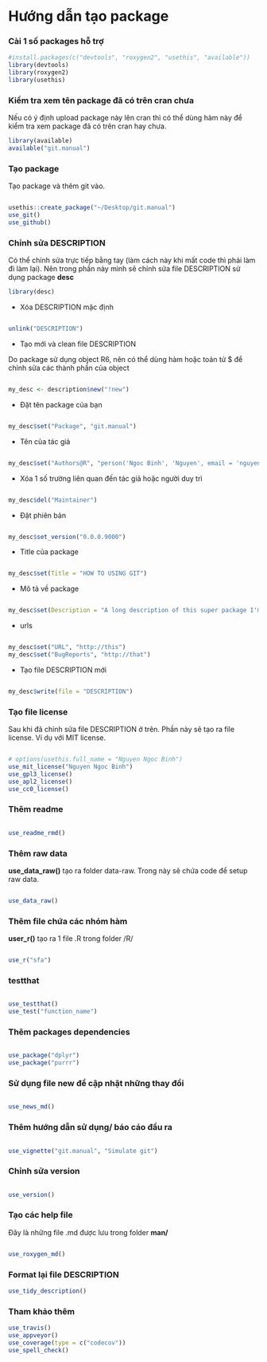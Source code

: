 
<!-- README.md is generated from README.Rmd. Please edit that file -->

# Hướng dẫn tạo package

<!-- badges: start -->

<!-- badges: end -->

### Cài 1 số packages hỗ trợ

``` r
#install.packages(c("devtools", "roxygen2", "usethis", "available"))
library(devtools)
library(roxygen2)
library(usethis)
```

### Kiểm tra xem tên package đã có trên cran chưa

Nếu có ý định upload package này lên cran thì có thể dùng hàm này để
kiểm tra xem package đã có trên cran hay chưa.

``` r
library(available)
available("git.manual")
```

### Tạo package

Tạo package và thêm git vào.

``` r

usethis::create_package("~/Desktop/git.manual")
use_git()
use_github()
```

### Chỉnh sửa DESCRIPTION

Có thể chỉnh sửa trực tiếp bằng tay (làm cách này khi mất code thì phải
làm đi làm lại). Nên trong phần này mình sẽ chỉnh sửa file DESCRIPTION
sử dụng package **desc**

``` r
library(desc)
```

  - Xóa DESCRIPTION mặc định

<!-- end list -->

``` r

unlink("DESCRIPTION")
```

  - Tạo mới và clean file DESCRIPTION

Do package sử dụng object R6, nên có thể dùng hàm hoặc toán tử $ để
chỉnh sửa các thành phần của object

``` r

my_desc <- description$new("!new")
```

  - Đặt tên package của bạn

<!-- end list -->

``` r

my_desc$set("Package", "git.manual")
```

  - Tên của tác giả

<!-- end list -->

``` r

my_desc$set("Authors@R", "person('Ngoc Binh', 'Nguyen', email = 'nguyenngocbinhneu@gmail.com', role = c('cre', 'aut'))")
```

  - Xóa 1 số trường liên quan đến tác giả hoặc người duy trì

<!-- end list -->

``` r

my_desc$del("Maintainer")
```

  - Đặt phiên bản

<!-- end list -->

``` r

my_desc$set_version("0.0.0.9000")
```

  - Title của package

<!-- end list -->

``` r

my_desc$set(Title = "HOW TO USING GIT")
```

  - Mô tả về package

<!-- end list -->

``` r

my_desc$set(Description = "A long description of this super package I'm working on.")
```

  - urls

<!-- end list -->

``` r

my_desc$set("URL", "http://this")
my_desc$set("BugReports", "http://that")
```

  - Tạo file DESCRIPTION mới

<!-- end list -->

``` r

my_desc$write(file = "DESCRIPTION")
```

### Tạo file license

Sau khi đã chỉnh sửa file DESCRIPTION ở trên. Phần này sẽ tạo ra file
license. Ví dụ với MIT license.

``` r

# options(usethis.full_name = "Nguyen Ngoc Binh")
use_mit_license("Nguyen Ngoc Binh")
use_gpl3_license()
use_apl2_license()
use_cc0_license()
```

### Thêm readme

``` r

use_readme_rmd()
```

### Thêm raw data

**use\_data\_raw()** tạo ra folder data-raw. Trong này sẽ chứa code để
setup raw data.

``` r

use_data_raw()
```

### Thêm file chứa các nhóm hàm

**user\_r()** tạo ra 1 file .R trong folder /R/

``` r

use_r("sfa")
```

### testthat

``` r

use_testthat()
use_test("function_name")
```

### Thêm packages dependencies

``` r

use_package("dplyr")
use_package("purrr")
```

### Sử dụng file new để cập nhật những thay đổi

``` r

use_news_md()
```

### Thêm hướng dẫn sử dụng/ báo cáo đầu ra

``` r

use_vignette("git.manual", "Simulate git")
```

### Chỉnh sửa version

``` r

use_version()
```

### Tạo các help file

Đây là những file .md được lưu trong folder **man/**

``` r

use_roxygen_md()
```

### Format lại file DESCRIPTION

``` r
use_tidy_description()
```

### Tham khảo thêm

``` r
use_travis()
use_appveyor()
use_coverage(type = c("codecov"))
use_spell_check()
```

